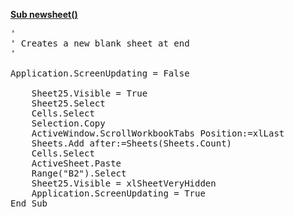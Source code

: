 <a href="red">**Sub newsheet()**</a>
<pre>
'
' Creates a new blank sheet at end
'

Application.ScreenUpdating = False

    Sheet25.Visible = True
    Sheet25.Select
    Cells.Select
    Selection.Copy
    ActiveWindow.ScrollWorkbookTabs Position:=xlLast
    Sheets.Add after:=Sheets(Sheets.Count)
    Cells.Select
    ActiveSheet.Paste
    Range("B2").Select
    Sheet25.Visible = xlSheetVeryHidden
    Application.ScreenUpdating = True
End Sub
